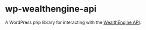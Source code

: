 # wp-wealthengine-api
A WordPress php library for interacting with the [WealthEngine API](https://dev.wealthengine.com/api).
